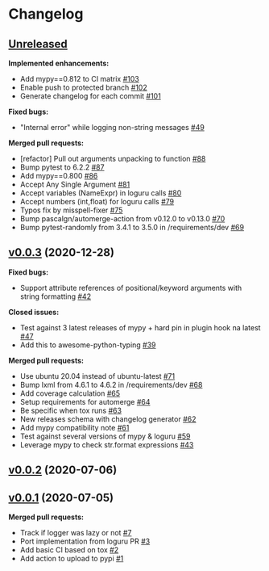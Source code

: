 # Changelog

## [Unreleased](https://github.com/kornicameister/loguru-mypy/tree/HEAD)

**Implemented enhancements:**

- Add mypy==0.812 to CI matrix [\#103](https://github.com/kornicameister/loguru-mypy/pull/103)
- Enable push to protected branch [\#102](https://github.com/kornicameister/loguru-mypy/pull/102)
- Generate changelog for each commit [\#101](https://github.com/kornicameister/loguru-mypy/pull/101)

**Fixed bugs:**

- "Internal error" while logging non-string messages [\#49](https://github.com/kornicameister/loguru-mypy/issues/49)

**Merged pull requests:**

- \[refactor\] Pull out arguments unpacking to function [\#88](https://github.com/kornicameister/loguru-mypy/pull/88)
- Bump pytest to 6.2.2 [\#87](https://github.com/kornicameister/loguru-mypy/pull/87)
- Add mypy==0.800 [\#86](https://github.com/kornicameister/loguru-mypy/pull/86)
- Accept Any Single Argument [\#81](https://github.com/kornicameister/loguru-mypy/pull/81)
- Accept variables \(NameExpr\) in loguru calls [\#80](https://github.com/kornicameister/loguru-mypy/pull/80)
- Accept numbers \(int,float\) for loguru calls [\#79](https://github.com/kornicameister/loguru-mypy/pull/79)
- Typos fix by misspell-fixer [\#75](https://github.com/kornicameister/loguru-mypy/pull/75)
- Bump pascalgn/automerge-action from v0.12.0 to v0.13.0 [\#70](https://github.com/kornicameister/loguru-mypy/pull/70)
- Bump pytest-randomly from 3.4.1 to 3.5.0 in /requirements/dev [\#69](https://github.com/kornicameister/loguru-mypy/pull/69)

## [v0.0.3](https://github.com/kornicameister/loguru-mypy/tree/v0.0.3) (2020-12-28)

**Fixed bugs:**

- Support attribute references of positional/keyword arguments with string formatting [\#42](https://github.com/kornicameister/loguru-mypy/issues/42)

**Closed issues:**

- Test against 3 latest releases of mypy + hard pin in plugin hook na latest [\#47](https://github.com/kornicameister/loguru-mypy/issues/47)
- Add this to awesome-python-typing [\#39](https://github.com/kornicameister/loguru-mypy/issues/39)

**Merged pull requests:**

- Use ubuntu 20.04 instead of ubuntu-latest [\#71](https://github.com/kornicameister/loguru-mypy/pull/71)
- Bump lxml from 4.6.1 to 4.6.2 in /requirements/dev [\#68](https://github.com/kornicameister/loguru-mypy/pull/68)
- Add coverage calculation [\#65](https://github.com/kornicameister/loguru-mypy/pull/65)
- Setup requirements for automerge [\#64](https://github.com/kornicameister/loguru-mypy/pull/64)
- Be specific when tox runs [\#63](https://github.com/kornicameister/loguru-mypy/pull/63)
- New releases schema with changelog generator [\#62](https://github.com/kornicameister/loguru-mypy/pull/62)
- Add mypy compatibility note [\#61](https://github.com/kornicameister/loguru-mypy/pull/61)
- Test against several versions of mypy & loguru [\#59](https://github.com/kornicameister/loguru-mypy/pull/59)
- Leverage mypy to check str.format expressions [\#43](https://github.com/kornicameister/loguru-mypy/pull/43)

## [v0.0.2](https://github.com/kornicameister/loguru-mypy/tree/v0.0.2) (2020-07-06)

## [v0.0.1](https://github.com/kornicameister/loguru-mypy/tree/v0.0.1) (2020-07-05)

**Merged pull requests:**

- Track if logger was lazy or not [\#7](https://github.com/kornicameister/loguru-mypy/pull/7)
- Port implementation from loguru PR [\#3](https://github.com/kornicameister/loguru-mypy/pull/3)
- Add basic CI based on tox [\#2](https://github.com/kornicameister/loguru-mypy/pull/2)
- Add action to upload to pypi [\#1](https://github.com/kornicameister/loguru-mypy/pull/1)



